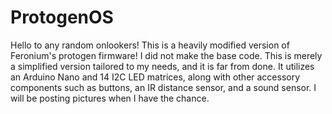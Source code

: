 # ProtogenOS

Hello to any random onlookers! This is a heavily modified version of Feronium's protogen firmware! I did not make the base code. This is merely a simplified version tailored to my needs, and it is far from done. It utilizes an Arduino Nano and 14 I2C LED matrices, along with other accessory components such as buttons, an IR distance sensor, and a sound sensor. I will be posting pictures when I have the chance. 
